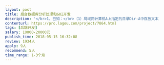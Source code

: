 ```yaml
---                
layout: post       
title: 后台数据库分析处理和GUI开发           
description: '</br>1、已知：</br>（1）局域网计算机A上指定的目录Dir-A中存放文本文件txt-A1，且不定时产生新的txt-A2、txt-A3...每个文本文件生成后即唯一确定，不会有修改、追加等过程产生；</br>（2）txt文件中数据的格式唯一确定且不变化；</br>（3）txt文件中数据的后续处理算法已确定；</br>2、要求：</br>（1）建立本地后台程序，通过人工输入IP地址访问计算机A中指定目录Dir-A；</br>（2）以同样的方式，同时访问计算机B、C...中指定目录Dir-B、Dir-C...；</br>（3）Dir-A、Dir-B...的路径为全部或部分手动输入；</br>（4）当Dir-A、Dir-B...中已有txt文件时，复制所有txt文件至本地计算机LC的指定目录中，目录为手动输入；</br>（5）当Dir-A、Dir-B...中有新的txt文件产生时，重复（4）的操作；</br>（6）建立本地数据库DB-1，将（4）-（5）的所有txt文件及其中的数据存储到数据库DB-1中，所有属性信息不丢失，所有键值已确定；</br>（7）每个txt文件对应DB-1中的数据，其主键与GPS数据关联，由使用人员手动输入（部分节点关联）；</br>（8）对数据库中每个txt文件对应的数据进行分析处理，结果储存在新的数据库DB-2中，数据分析处理算法已确定；</br>（9）在DB-2中建立一些规则，由使用人员手动输入建立，规则内容已确定；</br>（10）对（7）中DB-2的结果数据应用（8）中的规则，满足规则触发条件时，发出提醒信息，信息内容格式已确定；</br>（11）用户界面，可查询（10）中提醒信息的历史记录。</br></br>以上文字表述较为啰嗦，实际架构框图较为明晰，涉及GUI、数据库、GIS引用等，有样本图片、软件、说明书等，此处不便发出。</br>价格面谈，合肥或南京。</br>'     
contenturl: https://pro.lagou.com/project/7864.html      
tags: [后端开发]            
salary: 10000-20000元          
publish_time: 2018-05-15 16:32:08         
review: 1934人                   
apply: 9人                   
recommend: 5人                   
time_range: 1-3个月              
---                 
```

